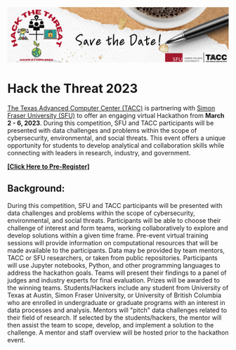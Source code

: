 <img src="logos/Hack%20the%20Threat%20Google%20form%20Header.png">

# Hack the Threat 2023

[The Texas Advanced Computer Center (TACC)](https://www.tacc.utexas.edu/) is partnering with [Simon Fraser University (SFU)](https://www.sfu.ca/) to offer an engaging virtual Hackathon from **March 2 - 6, 2023**. During this competition, SFU and TACC participants will be presented with data challenges and problems within the scope of cybersecurity, environmental, and social threats. This event offers a unique opportunity for students to develop analytical and collaboration skills while connecting with leaders in research, industry, and government. 

[**[Click Here to Pre-Register]**](https://forms.gle/txMoZaPXPMULNHST8)


## Background:
During this competition, SFU and TACC participants will be presented with data challenges and problems within the scope of cybersecurity, environmental, and social threats. Participants will be able to choose their challenge of interest and form teams, working collaboratively to explore and develop solutions within a given time frame. Pre-event virtual training sessions will provide information on computational resources that will be made available to the participants. Data may be provided by team mentors, TACC or SFU researchers, or taken from public repositories. Participants will use Jupyter notebooks, Python, and other programming languages to address the hackathon goals. Teams will present their findings to a panel of judges and industry experts for final evaluation. Prizes will be awarded to the winning teams.
Students/Hackers include any student from University of Texas at Austin, Simon Fraser University, or University of British Columbia who are enrolled in undergraduate or graduate programs with an interest in data processes and analysis.
Mentors will "pitch" data challenges related to their field of research. If selected by the students/hackers, the mentor will then assist the team to scope, develop, and implement a solution to the challenge. A mentor and staff overview will be hosted prior to the hackathon event.

